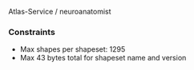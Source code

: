 Atlas-Service / neuroanatomist


### Constraints
* Max shapes per shapeset: 1295
* Max 43 bytes total for shapeset name and version
